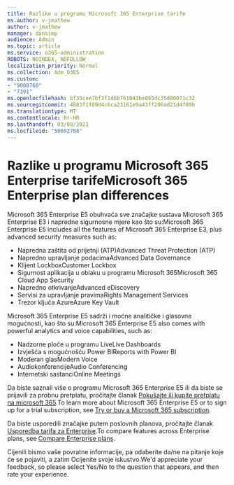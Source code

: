 ```yaml
---
title: Razlike u programu Microsoft 365 Enterprise tarife
ms.author: v-jmathew
author: v-jmathew
manager: dansimp
audience: Admin
ms.topic: article
ms.service: o365-administration
ROBOTS: NOINDEX, NOFOLLOW
localization_priority: Normal
ms.collection: Adm_O365
ms.custom:
- "9000760"
- "7391"
ms.openlocfilehash: bf35cee7bf3f1d6b761043be865dc35d80071c32
ms.sourcegitcommit: 4883f1f89d4c6ca23161e9a43ff206ad21d4f09b
ms.translationtype: MT
ms.contentlocale: hr-HR
ms.lasthandoff: 03/08/2021
ms.locfileid: "50692708"
---
```

# <a name="microsoft-365-enterprise-plan-differences"></a><span data-ttu-id="77e2a-102">Razlike u programu Microsoft 365 Enterprise tarife</span><span class="sxs-lookup"><span data-stu-id="77e2a-102">Microsoft 365 Enterprise plan differences</span></span>

<span data-ttu-id="77e2a-103">Microsoft 365 Enterprise E5 obuhvaća sve značajke sustava Microsoft 365 Enterprise E3 i napredne sigurnosne mjere kao što su:</span><span class="sxs-lookup"><span data-stu-id="77e2a-103">Microsoft 365 Enterprise E5 includes all the features of Microsoft 365 Enterprise E3, plus advanced security measures such as:</span></span>

- <span data-ttu-id="77e2a-104">Napredna zaštita od prijetnji (ATP)</span><span class="sxs-lookup"><span data-stu-id="77e2a-104">Advanced Threat Protection (ATP)</span></span>
- <span data-ttu-id="77e2a-105">Napredno upravljanje podacima</span><span class="sxs-lookup"><span data-stu-id="77e2a-105">Advanced Data Governance</span></span>
- <span data-ttu-id="77e2a-106">Klijent Lockbox</span><span class="sxs-lookup"><span data-stu-id="77e2a-106">Customer Lockbox</span></span>
- <span data-ttu-id="77e2a-107">Sigurnost aplikacija u oblaku u programu Microsoft 365</span><span class="sxs-lookup"><span data-stu-id="77e2a-107">Microsoft 365 Cloud App Security</span></span>
- <span data-ttu-id="77e2a-108">Napredno otkrivanje</span><span class="sxs-lookup"><span data-stu-id="77e2a-108">Advanced eDiscovery</span></span>
- <span data-ttu-id="77e2a-109">Servisi za upravljanje pravima</span><span class="sxs-lookup"><span data-stu-id="77e2a-109">Rights Management Services</span></span>
- <span data-ttu-id="77e2a-110">Trezor ključa Azure</span><span class="sxs-lookup"><span data-stu-id="77e2a-110">Azure Key Vault</span></span>

<span data-ttu-id="77e2a-111">Microsoft 365 Enterprise E5 sadrži i moćne analitičke i glasovne mogućnosti, kao što su:</span><span class="sxs-lookup"><span data-stu-id="77e2a-111">Microsoft 365 Enterprise E5 also comes with powerful analytics and voice capabilities, such as:</span></span>

- <span data-ttu-id="77e2a-112">Nadzorne ploče u programu Live</span><span class="sxs-lookup"><span data-stu-id="77e2a-112">Live Dashboards</span></span>
- <span data-ttu-id="77e2a-113">Izvješća s mogućnošću Power BI</span><span class="sxs-lookup"><span data-stu-id="77e2a-113">Reports with Power BI</span></span>
- <span data-ttu-id="77e2a-114">Moderan glas</span><span class="sxs-lookup"><span data-stu-id="77e2a-114">Modern Voice</span></span>
- <span data-ttu-id="77e2a-115">Audiokonferencije</span><span class="sxs-lookup"><span data-stu-id="77e2a-115">Audio Conferencing</span></span>
- <span data-ttu-id="77e2a-116">Internetski sastanci</span><span class="sxs-lookup"><span data-stu-id="77e2a-116">Online Meetings</span></span>

<span data-ttu-id="77e2a-117">Da biste saznali više o programu Microsoft 365 Enterprise E5 ili da biste se prijavili za probnu pretplatu, pročitajte članak [Pokušajte ili kupite pretplatu na microsoft 365](https://go.microsoft.com/fwlink/?linkid=2099673).</span><span class="sxs-lookup"><span data-stu-id="77e2a-117">To learn more about Microsoft 365 Enterprise E5 or to sign up for a trial subscription, see [Try or buy a Microsoft 365 subscription](https://go.microsoft.com/fwlink/?linkid=2099673).</span></span>

<span data-ttu-id="77e2a-118">Da biste usporedili značajke putem poslovnih planova, pročitajte članak [Usporedba tarifa za Enterprise](https://go.microsoft.com/fwlink/?linkid=2097200).</span><span class="sxs-lookup"><span data-stu-id="77e2a-118">To compare features across Enterprise plans, see [Compare Enterprise plans](https://go.microsoft.com/fwlink/?linkid=2097200).</span></span>

<span data-ttu-id="77e2a-119">Cijenili bismo vaše povratne informacije, pa odaberite da/ne na pitanje koje će se pojaviti, a zatim Ocijenite svoje iskustvo.</span><span class="sxs-lookup"><span data-stu-id="77e2a-119">We'd appreciate your feedback, so please select Yes/No to the question that appears, and then rate your experience.</span></span>
